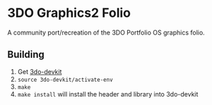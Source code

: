 # 3DO Graphics2 Folio

A community port/recreation of the 3DO Portfolio OS graphics folio.


## Building

1. Get [3do-devkit](https://github.com/trapexit/3do-devkit)
2. `source 3do-devkit/activate-env`
3. `make`
4. `make install` will install the header and library into 3do-devkit
